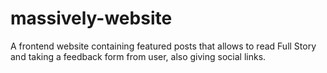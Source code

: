 # massively-website
 A frontend website containing featured posts that allows to read Full Story and taking a feedback form from user, also giving social links.
